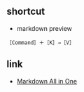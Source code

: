 ## shortcut
- markdown preview

```
［Command］＋［K］→［V］
```
   
## link
- [Markdown All in One](https://marketplace.visualstudio.com/items?itemName=yzhang.markdown-all-in-one)
